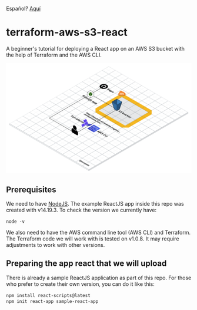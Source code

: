 Español? [Aquí](README.es.md)

# terraform-aws-s3-react

A beginner's tutorial for deploying a React app on an AWS S3 bucket with the help of Terraform and the AWS CLI.

![Diagram](/img/diagram.png?raw=true 'Diagram')

## Prerequisites

We need to have [NodeJS](https://nodejs.org/es/download/ 'NodeJS Download Page'). The example ReactJS app inside this repo was created with v14.19.3. To check the version we currently have:

```console
node -v
```

We also need to have the AWS command line tool (AWS CLI) and Terraform. The Terraform code we will work with is tested on v1.0.8. It may require adjustments to work with other versions.

## Preparing the app react that we will upload

There is already a sample ReactJS application as part of this repo. For those who prefer to create their own version, you can do it like this:

```console
npm install react-scripts@latest
npm init react-app sample-react-app
```
